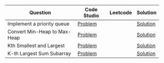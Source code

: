 | Question                     | Code Studio                                                                                                                                         | Leetcode | Solution                                |
| ---------------------------- | --------------------------------------------------------------------------------------------------------------------------------------------------- | -------- | --------------------------------------- |
| Implement a priority queue   | [Problem](https://www.codingninjas.com/studio/problems/implement-a-priority-queue-using-heap-and-also-implement-getmaxelement-in-the-queue_1743878) |          | [Solution](ImplementPriorityQueue.java) |
| Convert Min-Heap to Max-Heap | [Problem](https://www.codingninjas.com/studio/problems/convert-min-heap-to-max-heap_630293)                                                         |          | [Solution](MinHeapToMaxHeap.java)       |
| Kth Smallest and Largest     | [Problem](https://www.codingninjas.com/studio/problems/kth-smallest-and-largest-element-of-array_1115488)                                           |          | [Solution](KSmallestAndLargest.java)    |
| K-th Largest Sum Subarray    | [Problem](https://www.codingninjas.com/studio/problems/k-th-largest-sum-contiguous-subarray_920398)                                                 |          | [Solution](KthLargestSubArraySum.java)  |
